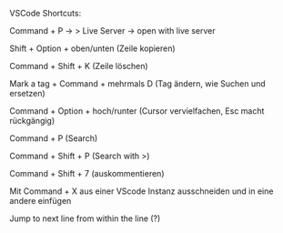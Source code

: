 VSCode Shortcuts:

Command + P -> > Live Server -> open with live server

Shift + Option + oben/unten (Zeile kopieren)

Command + Shift + K (Zeile löschen)

Mark a tag + Command + mehrmals D (Tag ändern, wie Suchen und ersetzen)

Command + Option + hoch/runter (Cursor vervielfachen, Esc macht rückgängig)

Command + P (Search)

Command + Shift + P (Search with >)

Command + Shift + 7 (auskommentieren)

Mit Command + X aus einer VScode Instanz ausschneiden und in eine andere einfügen

Jump to next line from within the line (?)
